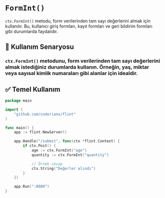 # `FormInt()`

`ctx.FormInt()` metodu, form verilerinden tam sayı değerlerini almak için kullanılır. Bu, kullanıcı giriş formları, kayıt formları ve geri bildirim formları gibi durumlarda faydalıdır.

## 🧠 Kullanım Senaryosu
### `ctx.FormInt()` metodunu, form verilerinden tam sayı değerlerini almak istediğiniz durumlarda kullanın. Örneğin, yaş, miktar veya sayısal kimlik numaraları gibi alanlar için idealdir.

## ✅ Temel Kullanım
```go
package main

import (
    "github.com/coderianx/flint"
)

func main() {
    app := flint.NewServer()

    app.Handle("/submit", func(ctx *flint.Context) {
        if ctx.Post() {
            age := ctx.FormInt("age")
            quantity := ctx.FormInt("quantity")

            // Örnek cevap
            ctx.String("Değerler alındı")
        }
    })

    app.Run(":8080")
}
```

